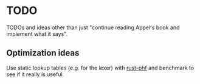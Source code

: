 # TODO

TODOs and ideas other than just "continue reading Appel's book and implement
what it says".

## Optimization ideas

Use static lookup tables (e.g. for the lexer) with
[rust-phf](https://github.com/rust-phf/rust-phf) and benchmark to see if it
really is useful.
